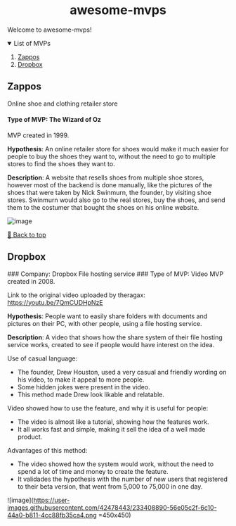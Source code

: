 <!-- Logo -->
<h1 align="center">awesome-mvps</h1>

<!-- Index -->
Welcome to awesome-mvps!

<details open="open">
<summary>List of MVPs</summary>
  <ol>
    <li><a href="#zappos">Zappos</a></li>
    <li><a href="#dropbox">Dropbox</a></li>
  </ol>
</details>

<!-- Zapos -->
<h2 align="left">Zappos</h2>
Online shoe and clothing retailer store

#### Type of MVP: The Wizard of Oz
MVP created in 1999.

**Hypothesis**: An online retailer store for shoes would make it much easier for people to buy the shoes they want to, without the need to go to multiple stores to find the shoes they want to.

**Description**: A website that resells shoes from multiple shoe stores, however most of the backend is done manually, like the pictures of the shoes that were taken by Nick Swinmurn, the founder, by visiting shoe stores. Swinmurn would also go to the real stores, buy the shoes, and send them to the costumer that bought the shoes on his online website.

![image](https://user-images.githubusercontent.com/42478443/232846204-d4551792-ca75-45f5-94fe-a1f765bbeb2c.png)

[🔼 Back to top](#awesome-mvps)

<!-- Dropbox -->
<h2 align="left">Dropbox</h2>
### Company: Dropbox
File hosting service
### Type of MVP: Video
MVP created in 2008.

Link to the original video uploaded by theragax: https://youtu.be/7QmCUDHpNzE 

**Hypothesis**: People want to easily share folders with documents and pictures on their PC, with other people, using a file hosting service.

**Description**: A video that shows how the share system of their file hosting service works, created to see if people would have interest on the idea.

Use of casual language:
- The founder, Drew Houston, used a very casual and friendly wording on his video, to make it appeal to more people.
- Some hidden jokes were present in the video.
- This method made Drew look likable and relatable.

Video showed how to use the feature, and why it is useful for people:
- The video is almost like a tutorial, showing how the features work.
- It all works fast and simple, making it sell the idea of a well made product.

Advantages of this method:
- The video showed how the system would work, without the need to spend a lot of time and money to create the feature.
- It validades the hypothesis with the number of new users that registered to their beta version, that went from 5,000 to 75,000 in one day.

![image](https://user-images.githubusercontent.com/42478443/233408890-56e05c2f-6c10-44a0-b811-4cc88fb35ca4.png =450x450)
